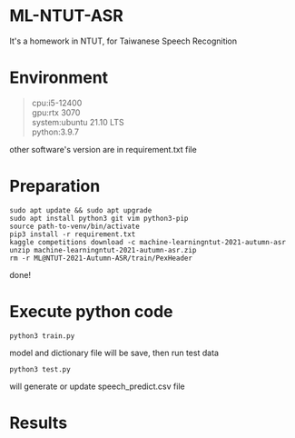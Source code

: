 # ML-NTUT-ASR
It's a homework in NTUT, for Taiwanese Speech Recognition

# Environment
>cpu:i5-12400<br>
>gpu:rtx 3070<br>
>system:ubuntu 21.10 LTS<br>
>python:3.9.7<br>

other software's version are in requirement.txt file

# Preparation
    sudo apt update && sudo apt upgrade
    sudo apt install python3 git vim python3-pip
    source path-to-venv/bin/activate
    pip3 install -r requirement.txt
    kaggle competitions download -c machine-learningntut-2021-autumn-asr
    unzip machine-learningntut-2021-autumn-asr.zip
    rm -r ML@NTUT-2021-Autumn-ASR/train/PexHeader
done!<br>
# Execute python code
    python3 train.py
model and dictionary file will be save, then run test data<br>

    python3 test.py
will generate or update speech_predict.csv file<br>
# Results

